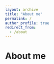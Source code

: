 ```yaml
---
layout: archive
title: "About me"
permalink: /
author_profile: true
redirect_from:
  - /about
---
```


About me
======
